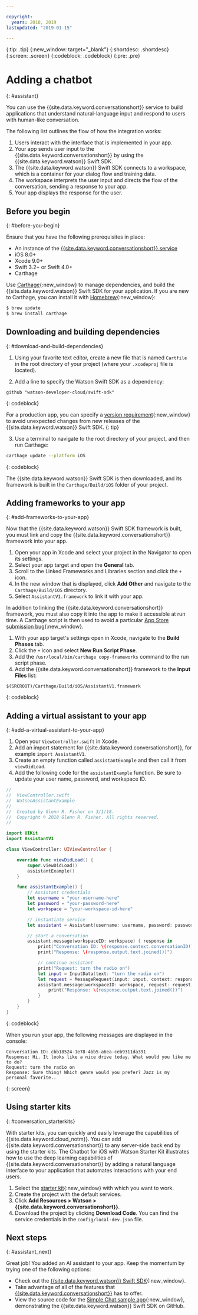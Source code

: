 ```yaml
---

copyright:
  years: 2018, 2019
lastupdated: "2019-01-15"

---
```


{:tip: .tip}
{:new_window: target="_blank"}
{:shortdesc: .shortdesc}
{:screen: .screen}
{:codeblock: .codeblock}
{:pre: .pre}

# Adding a chatbot
{: #assistant}

You can use the {{site.data.keyword.conversationshort}} service to build applications that understand natural-language input and respond to users with human-like conversation.

The following list outlines the flow of how the integration works:

  1. Users interact with the interface that is implemented in your app.
  2. Your app sends user input to the {{site.data.keyword.conversationshort}} by using the {{site.data.keyword.watson}} Swift SDK.
  3. The {{site.data.keyword.watson}} Swift SDK connects to a workspace, which is a container for your dialog flow and training data.
  4. The workspace interprets the user input and directs the flow of the conversation, sending a response to your app.
  5. Your app displays the response for the user.

## Before you begin
{: #before-you-begin}

Ensure that you have the following prerequisites in place:

  * An instance of the [{{site.data.keyword.conversationshort}} service](/docs/services/conversation/getting-started.html)
  * iOS 8.0+
  * Xcode 9.0+
  * Swift 3.2+ or Swift 4.0+
  * Carthage

Use [Carthage](https://github.com/Carthage/Carthage){:new_window} to manage dependencies, and build the {{site.data.keyword.watson}} Swift SDK for your application. If you are new to Carthage, you can install it with [Homebrew](http://brew.sh/){:new_window}:

```bash
$ brew update
$ brew install carthage
```

## Downloading and building dependencies
{: #download-and-build-dependencies}

1. Using your favorite text editor, create a new file that is named `Cartfile` in the root directory of your project (where your `.xcodeproj` file is located).

2. Add a line to specify the Watson Swift SDK as a dependency:
  ```
  github "watson-developer-cloud/swift-sdk"
  ```
  {: codeblock}

  For a production app, you can specify a [version requirement](https://github.com/Carthage/Carthage/blob/master/Documentation/Artifacts.md#version-requirement){:new_window} to avoid unexpected changes from new releases of the {{site.data.keyword.watson}} Swift SDK.
  {: tip}

3. Use a terminal to navigate to the root directory of your project, and then run Carthage:
  ```bash
  carthage update --platform iOS
  ```
  {: codeblock}

  The {{site.data.keyword.watson}} Swift SDK is then downloaded, and its framework is built in the `Carthage/Build/iOS` folder of your project.

## Adding frameworks to your app
{: #add-frameworks-to-your-app}

Now that the {{site.data.keyword.watson}} Swift SDK framework is built, you must link and copy the {{site.data.keyword.conversationshort}} framework into your app.

1. Open your app in Xcode and select your project in the Navigator to open its settings.
2. Select your app target and open the **General** tab.
3. Scroll to the Linked Frameworks and Libraries section and click the `+` icon.
4. In the new window that is displayed, click **Add Other** and navigate to the `Carthage/Build/iOS` directory.
5. Select `AssistantV1.framework` to link it with your app.

In addition to linking the {{site.data.keyword.conversationshort}} framework, you must also copy it into the app to make it accessible at run time. A Carthage script is then used to avoid a particular [App Store submission bug](http://www.openradar.me/radar?id=6409498411401216){:new_window}.

1. With your app target's settings open in Xcode, navigate to the **Build Phases** tab.
2. Click the `+` icon and select **New Run Script Phase**.
3. Add the `/usr/local/bin/carthage copy-frameworks` command to the run script phase.
4. Add the {{site.data.keyword.conversationshort}} framework to the **Input Files** list:
  ```
  $(SRCROOT)/Carthage/Build/iOS/AssistantV1.framework
  ```
  {: codeblock}

## Adding a virtual assistant to your app
{: #add-a-virtual-assistant-to-your-app}

1. Open your `ViewController.swift` in Xcode.
2. Add an import statement for {{site.data.keyword.conversationshort}}, for example `import AssistantV1`.
3. Create an empty function called `assistantExample` and then call it from `viewDidLoad`.
4. Add the following code for the `assistantExample` function. Be sure to update your user name, password, and workspace ID.

```swift
//
//  ViewController.swift
//  WatsonAssistantExample
//
//  Created by Glenn R. Fisher on 3/1/18.
//  Copyright © 2018 Glenn R. Fisher. All rights reserved.
//

import UIKit
import AssistantV1

class ViewController: UIViewController {

    override func viewDidLoad() {
        super.viewDidLoad()
        assistantExample()
    }

    func assistantExample() {
        // Assistant credentials
        let username = "your-username-here"
        let password = "your-password-here"
        let workspace = "your-workspace-id-here"

        // instantiate service
        let assistant = Assistant(username: username, password: password, version: "2018-03-01")

        // start a conversation
        assistant.message(workspaceID: workspace) { response in
            print("Conversation ID: \(response.context.conversationID!)")
            print("Response: \(response.output.text.joined())")

            // continue assistant
            print("Request: turn the radio on")
            let input = InputData(text: "turn the radio on")
            let request = MessageRequest(input: input, context: response.context)
            assistant.message(workspaceID: workspace, request: request) { response in
                print("Response: \(response.output.text.joined())")
            }
        }
    }
}
```
{: codeblock}

When you run your app, the following messages are displayed in the console:
```
Conversation ID: cbb18524-1e78-4bb5-a6ea-ceb9311da391
Response: Hi. It looks like a nice drive today. What would you like me to do?
Request: turn the radio on
Response: Sure thing! Which genre would you prefer? Jazz is my personal favorite..
```
{: screen}

## Using starter kits
{: #conversation_starterkits}

With starter kits, you can quickly and easily leverage the capabilities of {{site.data.keyword.cloud_notm}}. You can add {{site.data.keyword.conversationshort}} to any server-side back end by using the starter kits. The Chatbot for iOS with Watson Starter Kit illustrates how to use the deep learning capabilities of {{site.data.keyword.conversationshort}} by adding a natural language interface to your application that automates interactions with your end users.

1. Select the [starter kit](https://cloud.ibm.com/developer/appledevelopment/starter-kits){:new_window} with which you want to work.
2. Create the project with the default services.
3. Click **Add Resources > Watson > {{site.data.keyword.conversationshort}}**.
4. Download the project by clicking **Download Code**. You can find the service credentials in the `config/local-dev.json` file.

## Next steps
{: #assistant_next}

Great job! You added an AI assistant to your app. Keep the momentum by trying one of the following options:

* Check out the [{{site.data.keyword.watson}} Swift SDK](https://github.com/watson-developer-cloud/swift-sdk){:new_window}.
* Take advantage of all of the features that [{{site.data.keyword.conversationshort}}](/docs/services/conversation/index.html) has to offer.
* View the source code for the [Simple Chat sample app](https://github.com/watson-developer-cloud/simple-chat-swift){:new_window}, demonstrating the {{site.data.keyword.watson}} Swift SDK on GitHub.
